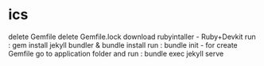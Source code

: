 # ics
delete Gemfile
delete Gemfile.lock
download rubyintaller - Ruby+Devkit
run : gem install jekyll bundler & bundle install
run : bundle init - for create Gemfile
go to application folder and run : bundle exec jekyll serve
